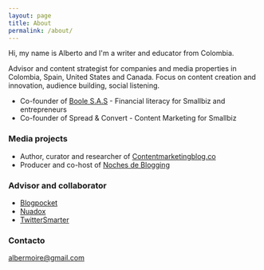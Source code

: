 ```yaml
---
layout: page
title: About
permalink: /about/
---
```


Hi, my name is Alberto and I'm a writer and educator from Colombia.

Advisor and content strategist for companies and media properties in Colombia, Spain, United States and Canada. Focus on content creation and innovation, audience building, social listening.

- Co-founder of [Boole S.A.S](https://www.booleapps.com) - Financial literacy for Smallbiz and entrepreneurs
- Co-founder of Spread & Convert - Content Marketing for Smallbiz

### Media projects

- Author, curator and researcher of [Contentmarketingblog.co](https://contentmarketingblog.co)
- Producer and co-host of [Noches de Blogging](https://nochesdeblogging.com/)

### Advisor and collaborator

- [Blogpocket](https://www.blogpocket.com/)
- [Nuadox](https://nuadox.com/)
- [TwitterSmarter](https://madalynsklar.com/)


### Contacto

[albermoire@gmail.com](mailto:albermoire@gmail.com)
